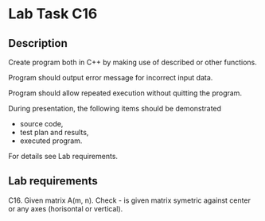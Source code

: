 # Lab Task C16

## Description

Create program both in C++ by making use of described or other functions. 

Program should output error message for incorrect input data. 

Program should allow repeated execution without quitting the program. 

During presentation, the following items should be demonstrated
 - source code,
 - test plan and results,
 - executed program.
 
For details see Lab requirements.

## Lab requirements 

C16. Given matrix A(m, n). Check - is given matrix symetric against center or any axes (horisontal or vertical).
